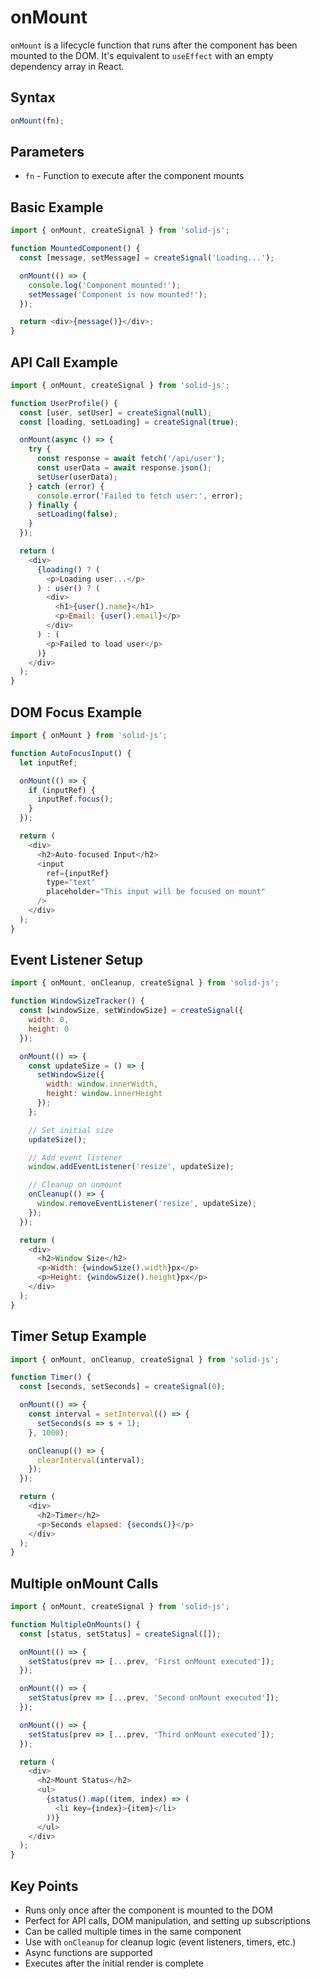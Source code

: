 # onMount

`onMount` is a lifecycle function that runs after the component has been mounted to the DOM. It's equivalent to `useEffect` with an empty dependency array in React.

## Syntax

```javascript
onMount(fn);
```

## Parameters

- `fn` - Function to execute after the component mounts

## Basic Example

```javascript
import { onMount, createSignal } from 'solid-js';

function MountedComponent() {
  const [message, setMessage] = createSignal('Loading...');

  onMount(() => {
    console.log('Component mounted!');
    setMessage('Component is now mounted!');
  });

  return <div>{message()}</div>;
}
```

## API Call Example

```javascript
import { onMount, createSignal } from 'solid-js';

function UserProfile() {
  const [user, setUser] = createSignal(null);
  const [loading, setLoading] = createSignal(true);

  onMount(async () => {
    try {
      const response = await fetch('/api/user');
      const userData = await response.json();
      setUser(userData);
    } catch (error) {
      console.error('Failed to fetch user:', error);
    } finally {
      setLoading(false);
    }
  });

  return (
    <div>
      {loading() ? (
        <p>Loading user...</p>
      ) : user() ? (
        <div>
          <h1>{user().name}</h1>
          <p>Email: {user().email}</p>
        </div>
      ) : (
        <p>Failed to load user</p>
      )}
    </div>
  );
}
```

## DOM Focus Example

```javascript
import { onMount } from 'solid-js';

function AutoFocusInput() {
  let inputRef;

  onMount(() => {
    if (inputRef) {
      inputRef.focus();
    }
  });

  return (
    <div>
      <h2>Auto-focused Input</h2>
      <input 
        ref={inputRef}
        type="text" 
        placeholder="This input will be focused on mount"
      />
    </div>
  );
}
```

## Event Listener Setup

```javascript
import { onMount, onCleanup, createSignal } from 'solid-js';

function WindowSizeTracker() {
  const [windowSize, setWindowSize] = createSignal({
    width: 0,
    height: 0
  });

  onMount(() => {
    const updateSize = () => {
      setWindowSize({
        width: window.innerWidth,
        height: window.innerHeight
      });
    };

    // Set initial size
    updateSize();

    // Add event listener
    window.addEventListener('resize', updateSize);

    // Cleanup on unmount
    onCleanup(() => {
      window.removeEventListener('resize', updateSize);
    });
  });

  return (
    <div>
      <h2>Window Size</h2>
      <p>Width: {windowSize().width}px</p>
      <p>Height: {windowSize().height}px</p>
    </div>
  );
}
```

## Timer Setup Example

```javascript
import { onMount, onCleanup, createSignal } from 'solid-js';

function Timer() {
  const [seconds, setSeconds] = createSignal(0);

  onMount(() => {
    const interval = setInterval(() => {
      setSeconds(s => s + 1);
    }, 1000);

    onCleanup(() => {
      clearInterval(interval);
    });
  });

  return (
    <div>
      <h2>Timer</h2>
      <p>Seconds elapsed: {seconds()}</p>
    </div>
  );
}
```

## Multiple onMount Calls

```javascript
import { onMount, createSignal } from 'solid-js';

function MultipleOnMounts() {
  const [status, setStatus] = createSignal([]);

  onMount(() => {
    setStatus(prev => [...prev, 'First onMount executed']);
  });

  onMount(() => {
    setStatus(prev => [...prev, 'Second onMount executed']);
  });

  onMount(() => {
    setStatus(prev => [...prev, 'Third onMount executed']);
  });

  return (
    <div>
      <h2>Mount Status</h2>
      <ul>
        {status().map((item, index) => (
          <li key={index}>{item}</li>
        ))}
      </ul>
    </div>
  );
}
```

## Key Points

- Runs only once after the component is mounted to the DOM
- Perfect for API calls, DOM manipulation, and setting up subscriptions
- Can be called multiple times in the same component
- Use with `onCleanup` for cleanup logic (event listeners, timers, etc.)
- Async functions are supported
- Executes after the initial render is complete
